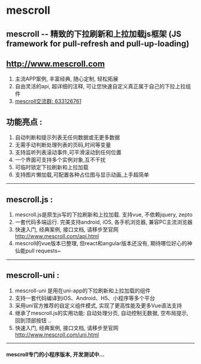 # mescroll
## mescroll -- 精致的下拉刷新和上拉加载js框架 (JS framework for pull-refresh and pull-up-loading)
## http://www.mescroll.com

1. 主流APP案例, 丰富经典, 随心定制, 轻松拓展
2. 自由灵活的api, 超详细的注释, 可让您快速自定义真正属于自己的下拉上拉组件
3. <a target="_blank" href="//shang.qq.com/wpa/qunwpa?idkey=1067896895dabdf6cf11f4decb0be8bfd3687d3d208730bf2757238ba1948469">mescroll交流群: 633126761</a>

## 功能亮点 :
1. 自动判断和提示列表无任何数据或无更多数据
2. 无需手动判断处理列表的页码,时间等变量
3. 支持监听列表滚动事件,可平滑滚动到任何位置
4. 一个界面可支持多个实例对象,互不干扰
5. 可临时锁定下拉刷新和上拉加载  
6. 支持图片懒加载,可配置各种占位图与显示动画,上手超简单

---
## mescroll.js :
1. mescroll.js是原生js写的下拉刷新和上拉加载. 支持vue, 不依赖jquery, zepto
2. 一套代码多端运行. 完美支持android, iOS, 各手机浏览器, 兼容PC主流浏览器
3. 快速入门, 经典案例, 接口文档, 请移步至官网 <a href="http://www.mescroll.com/api.html?v=1900630">http://www.mescroll.com/api.html</a>
4. mescroll的vue版本已整理, 但react和angular版本还没有, 期待哪位好心的神仙能pull requests~

---
## mescroll-uni :
1. mescroll-uni 是用在uni-app的下拉刷新和上拉加载的组件
2. 支持一套代码编译到iOS、Android、H5、小程序等多个平台
3. 采用uni官方推荐的自定义组件模式, 实现了更高性能及更多Vue语法支持
4. 继承了mescroll.js的实用功能: 自动处理分页, 自动控制无数据, 空布局提示, 回到顶部按钮 ..
5. 快速入门, 经典案例, 接口文档, 请移步至官网 <a href="http://www.mescroll.com/uni.html?v=1900630">http://www.mescroll.com/uni.html</a>

---
#### mescroll专门的小程序版本, 开发测试中...